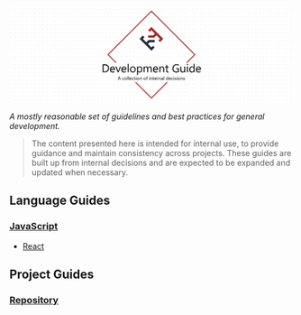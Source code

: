 ![Development Guide](./docs/assets/project-title.png)

*A mostly reasonable set of guidelines and best practices for general development.*

> The content presented here is intended for internal use, to provide guidance and maintain consistency across projects. These guides are built up from internal decisions and are expected to be expanded and updated when necessary.

## Language Guides

### [JavaScript](./docs/javascript)

- [React](./docs/javascript/react)

## Project Guides

### [Repository](./docs/repository)
